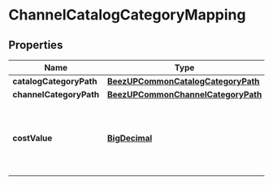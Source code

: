 
# ChannelCatalogCategoryMapping

## Properties
Name | Type | Description | Notes
------------ | ------------- | ------------- | -------------
**catalogCategoryPath** | [**BeezUPCommonCatalogCategoryPath**](BeezUPCommonCatalogCategoryPath.md) |  | 
**channelCategoryPath** | [**BeezUPCommonChannelCategoryPath**](BeezUPCommonChannelCategoryPath.md) |  | 
**costValue** | [**BigDecimal**](BigDecimal.md) | In case of CPC_ByCategory or CPA_ByCategory cost type, you have to indicate the cost value. |  [optional]



